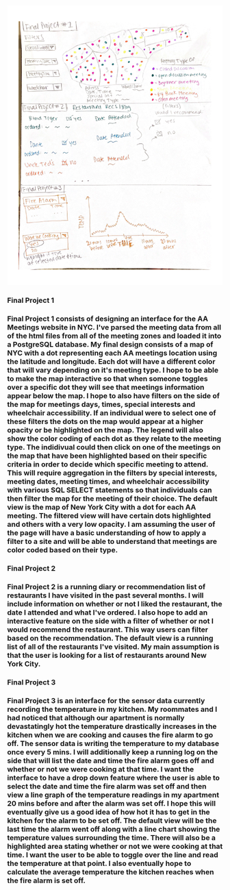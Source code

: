 <img src='Findl Project Sketches.png' alt="Final Sketches" />

<h3> Final Project 1 <h3/>
<p>
Final Project 1 consists of designing an interface for the AA Meetings website in NYC. I've parsed the meeting data from all of the html files from all of the meeting zones and loaded it into a PostgreSQL database. 
My final design consists of a map of NYC with a dot representing each AA meetings location using the latitude and longitude. Each dot will have a different color that will vary depending on it's meeting type.
I hope to be able to make the map interactive so that when someone toggles over a specific dot they will see that meetings information appear below the map.
I hope to also have filters on the side of the map for meetings days, times, special interests and wheelchair accessibility. 
If an individual were to select one of these filters the dots on the map would appear at a higher opacity or be highlighted on the map. 
The legend will also show the color coding of each dot as they relate to the meeting type.
The indidivual could then click on one of the meetings on the map that have been highlighted based on their specific criteria in order to decide which specific meeting to attend. 
This will require aggregation in the filters by special interests, meeting dates, meeting times, and wheelchair accessibility with various SQL SELECT statements so that individuals can then filter the map for the meeting of their choice. 
The default view is the map of New York City with a dot for each AA meeting. The filtered view will have certain dots highlighted and others with a very low opacity.
I am assuming the user of the page will have a basic understanding of how to apply a filter to a site and will be able to understand that meetings are color coded based on their type.
<p/>
<h3> Final Project 2 <h3/>
<p>
Final Project 2 is a running diary or recommendation list of restaurants I have visited in the past several months. 
I will include information on whether or not I liked the restaurant, the date I attended and what I've ordered. 
I also hope to add an interactive feature on the side with a filter of whether or not I would recommend the restaurant.
This way users can filter based on the recommendation.
The default view is a running list of all of the restaurants I've visited.
My main assumption is that the user is looking for a list of restaurants around New York City. 
<p/>

<h3> Final Project 3 <h3/>
<p>
Final Project 3 is an interface for the sensor data currently recording the temperature in my kitchen.
My roommates and I had noticed that although our apartment is normally devastatingly hot the temperature drastically increases in the kitchen when we are cooking and causes the fire alarm to go off. 
The sensor data is writing the temperature to my database once every 5 mins. I will additionally keep a running log on the side that will list the date and time the fire alarm goes off and whether or not we were cooking at that time. 
I want the interface to have a drop down feature where the user is able to select the date and time the fire alarm was set off and then view a line graph of the temperature readings in my apartment 20 mins before and after the alarm was set off. 
I hope this will eventually give us a good idea of how hot it has to get in the kitchen for the alarm to be set off.
The default view will be the last time the alarm went off along with a line chart showing the temperature values surrounding the time. 
There will also be a highlighted area stating whether or not we were cooking at that time. 
I want the user to be able to toggle over the line and read the temperature at that point. 
I also eventually hope to calculate the average temperature the kitchen reaches when the fire alarm is set off.
<p/>
